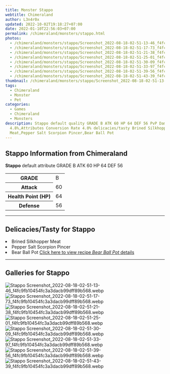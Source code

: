 ```yaml
---
title: Monster Stappo
webtitle: Chimeraland
author: L3n4r0x
updated: 2022-10-02T19:18:27+07:00
date: 2022-01-10T22:56:03+07:00
permalink: /chimeraland/monsters/stappo.html
photos:
  - /chimeraland/monsters/stappo/Screenshot_2022-08-18-02-51-13-46_f4fc9fb10454fc3a3dacb99dff89b568.webp
  - /chimeraland/monsters/stappo/Screenshot_2022-08-18-02-51-17-73_f4fc9fb10454fc3a3dacb99dff89b568.webp
  - /chimeraland/monsters/stappo/Screenshot_2022-08-18-02-51-21-38_f4fc9fb10454fc3a3dacb99dff89b568.webp
  - /chimeraland/monsters/stappo/Screenshot_2022-08-18-02-51-25-01_f4fc9fb10454fc3a3dacb99dff89b568.webp
  - /chimeraland/monsters/stappo/Screenshot_2022-08-18-02-51-30-09_f4fc9fb10454fc3a3dacb99dff89b568.webp
  - /chimeraland/monsters/stappo/Screenshot_2022-08-18-02-51-33-97_f4fc9fb10454fc3a3dacb99dff89b568.webp
  - /chimeraland/monsters/stappo/Screenshot_2022-08-18-02-51-39-56_f4fc9fb10454fc3a3dacb99dff89b568.webp
  - /chimeraland/monsters/stappo/Screenshot_2022-08-18-02-51-43-39_f4fc9fb10454fc3a3dacb99dff89b568.webp
thumbnail: /chimeraland/monsters/stappo/Screenshot_2022-08-18-02-51-13-46_f4fc9fb10454fc3a3dacb99dff89b568.webp
tags:
  - Chimeraland
  - Monster
  - Pet
categories:
  - Games
  - Chimeraland
  - Monsters
description: Stappo default quality GRADE B ATK 60 HP 64 DEF 56 PvP Damage Bonus
  4.8%,Attributes Conversion Rate 4.0% delicacies/tasty Brined Silkhopper
  Meat,Pepper Salt Scorpion Pincer,Bear Ball Pot
---
```


<section id="bootstrap-wrapper"><link rel="stylesheet" href="https://cdn.statically.io/gh/dimaslanjaka/Web-Manajemen/40ac3225/css/bootstrap-4.5-wrapper.css"/><h2>Stappo Information from Chimeraland</h2><p><b>Stappo</b> default attribute GRADE B ATK 60 HP 64 DEF 56<table><tr><th>GRADE</th><td>B</td></tr><tr><th>Attack</th><td>60</td></tr><tr><th>Health Point (HP)</th><td>64</td></tr><tr><th>Defense</th><td>56</td></tr></table></p><hr/><h2>Delicacies/Tasty for Stappo</h2><li class="d-flex justify-content-between">Brined Silkhopper Meat </li><li class="d-flex justify-content-between">Pepper Salt Scorpion Pincer </li><li class="d-flex justify-content-between">Bear Ball Pot <a href="/chimeraland/recipes/bear-ball-pot.html">Click here to view recipe <i>Bear Ball Pot</i> details</a></li><hr/><div id="gallery"><h2>Galleries for Stappo</h2><div class="row"><div class="col-lg-6 col-12"><img src="/chimeraland/monsters/stappo/Screenshot_2022-08-18-02-51-13-46_f4fc9fb10454fc3a3dacb99dff89b568.webp" alt="Stappo Screenshot_2022-08-18-02-51-13-46_f4fc9fb10454fc3a3dacb99dff89b568.webp"/></div><div class="col-lg-6 col-12"><img src="/chimeraland/monsters/stappo/Screenshot_2022-08-18-02-51-17-73_f4fc9fb10454fc3a3dacb99dff89b568.webp" alt="Stappo Screenshot_2022-08-18-02-51-17-73_f4fc9fb10454fc3a3dacb99dff89b568.webp"/></div><div class="col-lg-6 col-12"><img src="/chimeraland/monsters/stappo/Screenshot_2022-08-18-02-51-21-38_f4fc9fb10454fc3a3dacb99dff89b568.webp" alt="Stappo Screenshot_2022-08-18-02-51-21-38_f4fc9fb10454fc3a3dacb99dff89b568.webp"/></div><div class="col-lg-6 col-12"><img src="/chimeraland/monsters/stappo/Screenshot_2022-08-18-02-51-25-01_f4fc9fb10454fc3a3dacb99dff89b568.webp" alt="Stappo Screenshot_2022-08-18-02-51-25-01_f4fc9fb10454fc3a3dacb99dff89b568.webp"/></div><div class="col-lg-6 col-12"><img src="/chimeraland/monsters/stappo/Screenshot_2022-08-18-02-51-30-09_f4fc9fb10454fc3a3dacb99dff89b568.webp" alt="Stappo Screenshot_2022-08-18-02-51-30-09_f4fc9fb10454fc3a3dacb99dff89b568.webp"/></div><div class="col-lg-6 col-12"><img src="/chimeraland/monsters/stappo/Screenshot_2022-08-18-02-51-33-97_f4fc9fb10454fc3a3dacb99dff89b568.webp" alt="Stappo Screenshot_2022-08-18-02-51-33-97_f4fc9fb10454fc3a3dacb99dff89b568.webp"/></div><div class="col-lg-6 col-12"><img src="/chimeraland/monsters/stappo/Screenshot_2022-08-18-02-51-39-56_f4fc9fb10454fc3a3dacb99dff89b568.webp" alt="Stappo Screenshot_2022-08-18-02-51-39-56_f4fc9fb10454fc3a3dacb99dff89b568.webp"/></div><div class="col-lg-6 col-12"><img src="/chimeraland/monsters/stappo/Screenshot_2022-08-18-02-51-43-39_f4fc9fb10454fc3a3dacb99dff89b568.webp" alt="Stappo Screenshot_2022-08-18-02-51-43-39_f4fc9fb10454fc3a3dacb99dff89b568.webp"/></div></div></div></section>